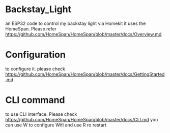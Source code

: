 # Backstay_Light
an ESP32 code to control my backstay light via Homekit 
it uses the HomeSpan. Please refer https://github.com/HomeSpan/HomeSpan/blob/master/docs/Overview.md

# Configuration
to configure it. please check https://github.com/HomeSpan/HomeSpan/blob/master/docs/GettingStarted.md

# CLI command
to use CLI interface. Please check https://github.com/HomeSpan/HomeSpan/blob/master/docs/CLI.md
you can use W to configure Wifi and use R ro restart
